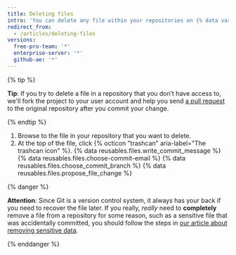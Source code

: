 ```yaml
---
title: Deleting files
intro: 'You can delete any file within your repositories on {% data variables.product.product_name %}.'
redirect_from:
  - /articles/deleting-files
versions:
  free-pro-team: '*'
  enterprise-server: '*'
  github-ae: '*'
---
```


{% tip %}

**Tip**: If you try to delete a file in a repository that you don’t have access to, we'll fork the project to your user account and help you send [a pull request](/articles/about-pull-requests) to the original repository after you commit your change.

{% endtip %}

1. Browse to the file in your repository that you want to delete.
2. At the top of the file, click {% octicon "trashcan" aria-label="The trashcan icon" %}.
{% data reusables.files.write_commit_message %}
{% data reusables.files.choose-commit-email %}
{% data reusables.files.choose_commit_branch %}
{% data reusables.files.propose_file_change %}

{% danger %}

**Attention**: Since Git is a version control system, it always has your back if you need to recover the file later. If you really, *really* need to **completely** remove a file from a repository for some reason, such as a sensitive file that was accidentally committed, you should follow the steps in [our article about removing sensitive data](/articles/removing-sensitive-data-from-a-repository).

{% enddanger %}
